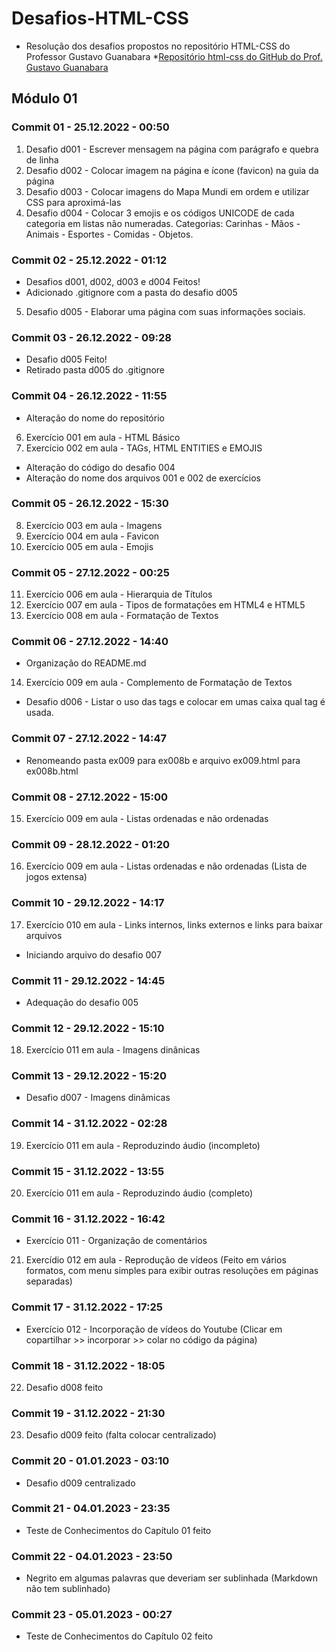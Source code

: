 # Desafios-HTML-CSS
* Resolução dos desafios propostos no repositório HTML-CSS do Professor Gustavo Guanabara
*[Repositório html-css do GitHub do Prof. Gustavo Guanabara](https://github.com/gustavoguanabara/html-css)

## Módulo 01

### Commit 01 - 25.12.2022 - 00:50
1. Desafio d001 - Escrever mensagem na página com parágrafo e quebra de linha
2. Desafio d002 - Colocar imagem na página e ícone (favicon) na guia da página
3. Desafio d003 - Colocar imagens do Mapa Mundi em ordem e utilizar CSS para aproximá-las
4. Desafio d004 - Colocar 3 emojis e os códigos UNICODE de cada categoria em listas não numeradas. Categorias: Carinhas - Mãos - Animais - Esportes - Comidas - Objetos.

### Commit 02 - 25.12.2022 - 01:12
* Desafios d001, d002, d003 e d004 Feitos!
* Adicionado .gitignore com a pasta do desafio d005
5. Desafio d005 - Elaborar uma página com suas informações sociais.

### Commit 03 - 26.12.2022 - 09:28
* Desafio d005 Feito!
* Retirado pasta d005 do .gitignore

### Commit 04 - 26.12.2022 - 11:55
* Alteração do nome do repositório
6. Exercício 001 em aula - HTML Básico
7. Exercício 002 em aula - TAGs, HTML ENTITIES e EMOJIS
* Alteração do código do desafio 004
* Alteração do nome dos arquivos 001 e 002 de exercícios

### Commit 05 - 26.12.2022 - 15:30
8. Exercício 003 em aula - Imagens
9. Exercício 004 em aula - Favicon
10. Exercício 005 em aula - Emojis

### Commit 05 - 27.12.2022 - 00:25
11. Exercício 006 em aula - Hierarquia de Títulos
12. Exercício 007 em aula - Tipos de formatações em HTML4 e HTML5
13. Exercício 008 em aula - Formatação de Textos

### Commit 06 - 27.12.2022 - 14:40
* Organização do README.md
14. Exercício 009 em aula - Complemento de Formatação de Textos
* Desafio d006 - Listar o uso das tags e colocar em umas caixa qual tag é usada.

### Commit 07 - 27.12.2022 - 14:47
* Renomeando pasta ex009 para ex008b e arquivo ex009.html para ex008b.html

### Commit 08 - 27.12.2022 - 15:00
15. Exercício 009 em aula - Listas ordenadas e não ordenadas

### Commit 09 - 28.12.2022 - 01:20
16. Exercício 009 em aula - Listas ordenadas e não ordenadas (Lista de jogos extensa)

### Commit 10 - 29.12.2022 - 14:17
17. Exercício 010 em aula - Links internos, links externos e links para baixar arquivos
* Iniciando arquivo do desafio 007

### Commit 11 - 29.12.2022 - 14:45
* Adequação do desafio 005

### Commit 12 - 29.12.2022 - 15:10
18. Exercício 011 em aula - Imagens dinânicas

### Commit 13 - 29.12.2022 - 15:20
* Desafio d007 - Imagens dinâmicas

### Commit 14 - 31.12.2022 - 02:28
19. Exercício 011 em aula - Reproduzindo áudio (incompleto)

### Commit 15 - 31.12.2022 - 13:55
20. Exercício 011 em aula - Reproduzindo áudio (completo)

### Commit 16 - 31.12.2022 - 16:42
* Exercício 011 - Organização de comentários
21. Exercídio 012 em aula - Reprodução de vídeos (Feito em vários formatos, com menu simples para exibir outras resoluções em páginas separadas)

### Commit 17 - 31.12.2022 - 17:25
* Exercício 012 - Incorporação de vídeos do Youtube (Clicar em copartilhar >> incorporar >> colar no código da página)

### Commit 18 - 31.12.2022 - 18:05
22. Desafio d008 feito

### Commit 19 - 31.12.2022 - 21:30
23. Desafio d009 feito (falta colocar centralizado)

### Commit 20 - 01.01.2023 - 03:10
* Desafio d009 centralizado

### Commit 21 - 04.01.2023 - 23:35
* Teste de Conhecimentos do Capítulo 01 feito

### Commit 22 - 04.01.2023 - 23:50
* Negrito em algumas palavras que deveriam ser sublinhada (Markdown não tem sublinhado)

### Commit 23 - 05.01.2023 - 00:27
* Teste de Conhecimentos do Capítulo 02 feito
